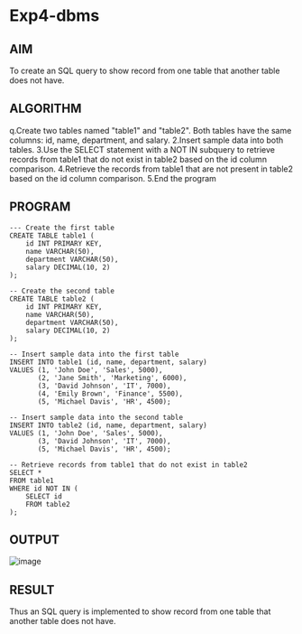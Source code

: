 # Exp4-dbms
## AIM
To create an SQL query to show record from one table that another table does not have.

## ALGORITHM
q.Create two tables named "table1" and "table2". Both tables have the same columns: id, name, department, and salary.
2.Insert sample data into both tables.
3.Use the SELECT statement with a NOT IN subquery to retrieve records from table1 that do not exist in table2 based on the id column comparison.
4.Retrieve the records from table1 that are not present in table2 based on the id column comparison.
5.End the program
## PROGRAM
```
--- Create the first table
CREATE TABLE table1 (
    id INT PRIMARY KEY,
    name VARCHAR(50),
    department VARCHAR(50),
    salary DECIMAL(10, 2)
);

-- Create the second table
CREATE TABLE table2 (
    id INT PRIMARY KEY,
    name VARCHAR(50),
    department VARCHAR(50),
    salary DECIMAL(10, 2)
);

-- Insert sample data into the first table
INSERT INTO table1 (id, name, department, salary)
VALUES (1, 'John Doe', 'Sales', 5000),
       (2, 'Jane Smith', 'Marketing', 6000),
       (3, 'David Johnson', 'IT', 7000),
       (4, 'Emily Brown', 'Finance', 5500),
       (5, 'Michael Davis', 'HR', 4500);

-- Insert sample data into the second table
INSERT INTO table2 (id, name, department, salary)
VALUES (1, 'John Doe', 'Sales', 5000),
       (3, 'David Johnson', 'IT', 7000),
       (5, 'Michael Davis', 'HR', 4500);

-- Retrieve records from table1 that do not exist in table2
SELECT *
FROM table1
WHERE id NOT IN (
    SELECT id
    FROM table2
);
```
## OUTPUT
![image](https://github.com/Archana2003-Jkumar/Exp4-dbms/assets/93427594/9e8e01eb-4a54-426b-8820-9e1617919783)

## RESULT
Thus an SQL query is implemented to show record from one table that another table does not have.
